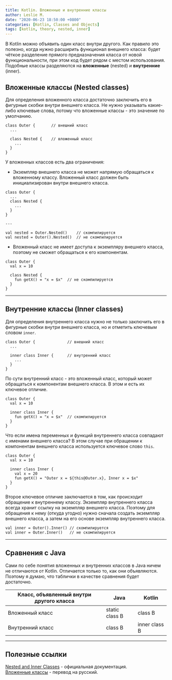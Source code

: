 ```yaml
---
title: Kotlin. Вложенные и внутренние классы
author: Leslie M.
date: "2020-06-23 18:50:00 +0800"
categories: [Kotlin, Classes and Objects]
tags: [kotlin, theory, nested, inner]
---
```


В Kotlin можно объявить один класс внутри другого. Как правило это полезно, когда нужно расширить функционал внешнего класса: будет чёткое разделение прямого предназначения класса от новой функциональности, при этом код будет рядом с местом использования. Подобные классы разделяются на **вложенные** (nested) и **внутренние** (inner).

## Вложенные классы (Nested classes)

Для определения вложенного класса достаточно заключить его в фигурные скобки внутри внешнего класса. Не нужно указывать какие-либо ключевые слова, потому что вложенные классы - это значение по умолчанию.

```
class Outer {       // внешний класс
  ...

  class Nested {    // вложенный класс
    ...
  }
}
```

У вложенных классов есть два ограничения:
- Экземпляр внешнего класса не может напрямую обращаться к вложенному классу. Вложенный класс должен быть инициализирован внутри внешнего класса.

```
class Outer {
  ...
  class Nested {
    ...
  }
}

---

val nested = Outer.Nested()    // скомпилируется
val nested = Outer().Nested()  // не скомпилируется
```

- Вложенный класс не имеет доступа к экземпляру внешнего класса, поэтому не сможет обращаться к его компонентам.

```
class Outer {
  val x = 10

  class Nested {
    fun getX() = "x = $x"  // не скомпилируется
  }
}
```

***

## Внутренние классы (Inner classes)

Для определения внутреннего класса нужно не только заключить его в фигурные скобки внутри внешнего класса, но и отметить ключевым словом `inner`.

```
class Outer {              // внешний класс
  ...

  inner class Inner {      // внутренний класс
    ...
  }
}
```

По сути внутренний класс - это вложенный класс, который может обращаться к компонентам внешнего класса. В этом и есть их ключевое отличие.

```
class Outer {
  val x = 10

  inner class Inner {
    fun getX() = "x = $x"  // скомпилируется
  }
}
```

Что если имена переменных и функций внутреннего класса совпадают с именами внешнего класса? В этом случае при обращении к компонентам внешнего класса используется ключевое слово `this`.

```
class Outer {
  val x = 10

  inner class Inner {
    val x = 20
    fun getX() = "Outer x = ${this@Outer.x}, Inner x = $x"
  }
}
```

Второе ключевое отличие заключается в том, как происходит обращение к внутреннему классу. Экземпляр внутреннего класса всегда хранит ссылку на экземпляр внешнего класса. Поэтому для обращения к нему (откуда угодно) нужно сначала создать экземпляр внешнего класса, а затем на его основе экземпляр внутреннего класса.

```
val inner = Outer().Inner() // скомпилируется
val inner = Outer.Inner()   // не скомпилируется
```

***

## Сравнения с Java

Сами по себе понятия вложенных и внутренних классов в Java ничем не отличаются от Kotlin. Отличается только то, как они объявляются. Поэтому я думаю, что таблички в качестве сравнения будет достаточно.

Класс, объявленный внутри другого класса  | Java | Kotlin
--|---|--
Вложенный класс | static class B | class B
Внутренний класс  | class B | inner class B

***

## Полезные ссылки

[Nested and Inner Classes](https://kotlinlang.org/docs/reference/nested-classes.html "kotlinlang.org") - официальная документация.  
[Вложенные классы](https://kotlinlang.ru/docs/reference/nested-classes.html "kotlinlang.ru") - перевод на русский.
